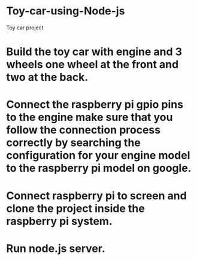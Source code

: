 # Toy-car-using-Node-js
Toy car project
# Build the toy car with engine and 3 wheels one wheel at the front and two at the back.
# Connect the raspberry pi gpio pins to the engine make sure that you follow the connection process correctly by searching the configuration for your engine model to the  raspberry pi model on google.
# Connect raspberry pi to screen and clone the project inside the raspberry pi system.
# Run node.js server.
